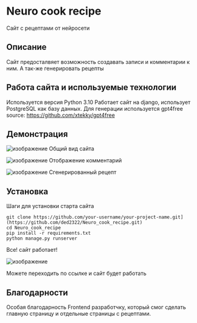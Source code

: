 # Neuro cook recipe
Сайт с рецептами от нейросети
## Описание
Сайт предосталвяет возможность создавать записи и комментарии к ним. А так-же генерировать рецепты 
## Работа сайта и используемые технологии
Используется версия Python 3.10
Работает сайт на django, использует PostgreSQL как базу данных.
Для генерации используется gpt4free source: https://github.com/xtekky/gpt4free
## Демонстрация

![изображение](https://github.com/ded2322/Neuro_cook_recipe/assets/151318767/ac693134-f457-41f9-951b-15604efa8585)
Общий вид сайта

![изображение](https://github.com/ded2322/Neuro_cook_recipe/assets/151318767/39052d05-092a-4dc3-b65f-46318d49baa1)
Отображение комментарий 

![изображение](https://github.com/ded2322/Neuro_cook_recipe/assets/151318767/e51d22fe-16f8-4fe9-9a8c-d430f4a0a110)
Сгенерированный рецепт

## Установка

Шаги для установки старта сайта

```
git clone https://github.com/your-username/your-project-name.git](https://github.com/ded2322/Neuro_cook_recipe.git)
cd Neuro_cook_recipe
pip install -r requirements.txt 
python manage.py runserver
```
Все! сайт работает!

![изображение](https://github.com/ded2322/Neuro_cook_recipe/assets/151318767/88abad9f-bbbd-4602-bbc7-5c369e1aecba)

Можете переходить по ссылке и сайт будет работать

## Благодарности

Особая благодарность Frontend разработчку, который смог сделать главную страницу и отдельные страницы с рецептами. 
